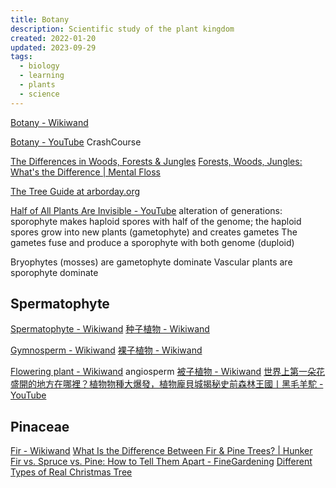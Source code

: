 ```yaml
---
title: Botany
description: Scientific study of the plant kingdom
created: 2022-01-20
updated: 2023-09-29
tags:
  - biology
  - learning
  - plants
  - science
---
```


[Botany - Wikiwand](https://www.wikiwand.com/en/Botany)

[Botany - YouTube](https://www.youtube.com/playlist?list=PL8dPuuaLjXtOhFQOVdutRTxvUI1UeCcax) CrashCourse

[The Differences in Woods, Forests & Jungles](https://sciencing.com/differences-woods-forests-jungles-8377449.html)
[Forests, Woods, Jungles: What's the Difference | Mental Floss](https://www.mentalfloss.com/article/604599/forests-vs-woods-vs-jungles-what-is-difference)

[The Tree Guide at arborday.org](https://www.arborday.org/trees/treeguide/index.cfm)

[Half of All Plants Are Invisible - YouTube](https://www.youtube.com/watch?v=l-FWwaTFvsw) alteration of generations: sporophyte makes haploid spores with half of the genome; the haploid spores grow into new plants (gametophyte) and creates gametes
The gametes fuse and produce a sporophyte with both genome (duploid)

Bryophytes (mosses) are gametophyte dominate
Vascular plants are sporophyte dominate

## Spermatophyte

[Spermatophyte - Wikiwand](https://www.wikiwand.com/en/Spermatophyte)
[种子植物 - Wikiwand](https://www.wikiwand.com/zh/%E7%A8%AE%E5%AD%90%E6%A4%8D%E7%89%A9)

[Gymnosperm - Wikiwand](https://www.wikiwand.com/en/Gymnosperm)
[裸子植物 - Wikiwand](https://www.wikiwand.com/zh/%E8%A3%B8%E5%AD%90%E6%A4%8D%E7%89%A9)

[Flowering plant - Wikiwand](https://www.wikiwand.com/en/Flowering_plant) angiosperm
[被子植物 - Wikiwand](https://www.wikiwand.com/zh/%E8%A2%AB%E5%AD%90%E6%A4%8D%E7%89%A9)
[世界上第一朵花盛開的地方在哪裡？植物物種大爆發，植物龐貝城揭秘史前森林王國丨黑毛羊駝 - YouTube](https://www.youtube.com/watch?v=1lE1B5oXr2c)

## Pinaceae

[Fir - Wikiwand](https://www.wikiwand.com/en/Fir)
[What Is the Difference Between Fir & Pine Trees? | Hunker](https://www.hunker.com/13428674/what-is-the-difference-between-fir-pine-trees)
[Fir vs. Spruce vs. Pine: How to Tell Them Apart - FineGardening](https://www.finegardening.com/article/fir-vs-spruce-vs-pine-how-to-tell-them-apart)
[Different Types of Real Christmas Tree](https://www.jacksonsnurseries.co.uk/different-types-of-real-christmas-tree.html)

